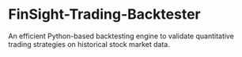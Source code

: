 # FinSight-Trading-Backtester
An efficient Python-based backtesting engine to validate quantitative trading strategies on historical stock market data.
